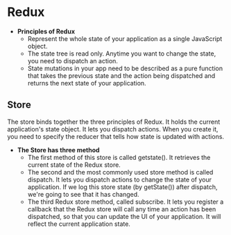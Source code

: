# Redux

* __Principles of Redux__
    * Represent the whole state of your application as a single JavaScript object.
    * The state tree is read only. Anytime you want to change the state, you need to dispatch an action.
    * State mutations in your app need to be described as a pure function that takes the previous state and the action being dispatched and returns the next state of your application.


## Store
The store binds together the three principles of Redux. It holds the current application's state object. It lets you dispatch actions. When you create it, you need to specify the reducer that tells how state is updated with actions.
* __The Store has three method__
    * The first method of this store is called getstate(). It retrieves the current state of the Redux store. 
    *  The second and the most commonly used store method is called dispatch. It lets you dispatch actions to change the state of your application. If we log this store state (by getState()) after dispatch, we're going to see that it has changed.
    * The third Redux store method, called subscribe. It lets you register a callback that the Redux store will call any time an action has been dispatched, so that you can update the UI of your application. It will reflect the current application state.
